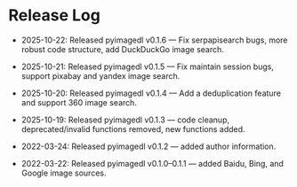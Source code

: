 # Release Log

- 2025-10-22: Released pyimagedl v0.1.6 — Fix serpapisearch bugs, more robust code structure, add DuckDuckGo image search.

- 2025-10-21: Released pyimagedl v0.1.5 — Fix maintain session bugs, support pixabay and yandex image search.

- 2025-10-20: Released pyimagedl v0.1.4 — Add a deduplication feature and support 360 image search.

- 2025-10-19: Released pyimagedl v0.1.3 — code cleanup, deprecated/invalid functions removed, new functions added.

- 2022-03-24: Released pyimagedl v0.1.2 — added author information.

- 2022-03-22: Released pyimagedl v0.1.0–0.1.1 — added Baidu, Bing, and Google image sources.
